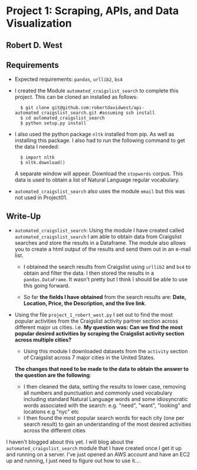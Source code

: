 # Project 1: Scraping, APIs, and Data Visualization
## Robert D. West

## Requirements

* Expected requirements: `pandas`, `urllib2`, `bs4`

* I created the Module `automated_craigslist_search` to complete this project.  This can be cloned an installed as follows:

		$ git clone git@github.com:robertdavidwest/api-automated_craigslist_search.git #assuming ssh install
		$ cd automated_craigslist_search
		$ python setup.py install

* I also used the python package `nltk` installed from pip. As well as installing this package. I also had to run the following command to get the data I needed:

		$ import nltk
		$ nltk.download()

	A separate window will appear. Download the `stopwords` corpus. This data is used to obtain a list of Natural Language regular vocabulary.

* `automated_craigslist_search` also uses the module `email` but this was not used in Project01.

## Write-Up

* `automated_craigslist_search`: Using the module I have created called `automated_craigslist_search` I am able to obtain data from Craigslist searches and store the results in a Dataframe. The module also allows you to create a html output of the results and send them out in an e-mail list.
	* I obtained the search results from Craigslist using `urllib2` and `bs4` to obtain and filter the data. I then stored the results in a `pandas.DataFrame`. It wasn't pretty but I think I should be able to use this going forward.
	
	* So far **the fields I have obtained** from the search results are: **Date, Location, Price, the Description, and the live link**.   

* Using the file `project_1_robert_west.py` I set out to find the most popular activities from the Craigslist activity partner section across different major us cities. i.e. **My question was: Can we find the most popular desired activities by scraping the Craigslist activity section across multiple cities?**
	* Using this module I downloaded datasets from the `activity` section of Craigslist across 7 major cities in the United States.
	 
	**The changes that need to be made to the data to obtain the answer to the question are the following**:
 
	* I then cleaned the data, setting the results to lower case, removing all numbers and punctuation and commonly used vocabulary including standard Natural Language words and some idiosyncratic words associated with the search: e.g. "need", "want", "looking" and locations e.g "nyc" etc
	* I then found the most popular search words for each city (one per search result) to gain an understanding of the most desired activities across the different cities

I haven't blogged about this yet. I will blog about the `automated_craigslist_search` module that I have created once I get it up and running on a server. I've just opened an AWS account and have an EC2 up and running, I just need to figure out how to use it....